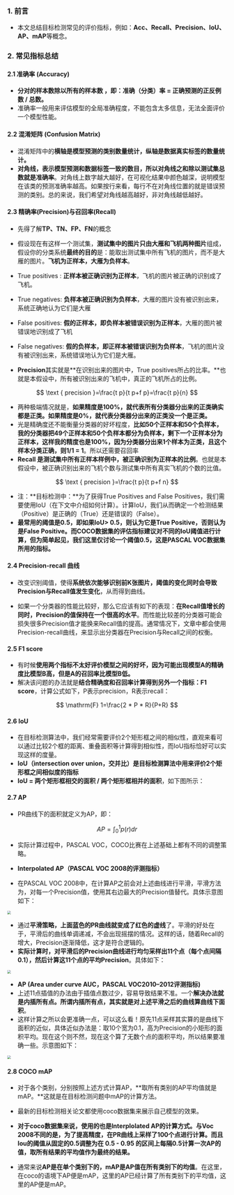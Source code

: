 ### 1. 前言

- 本文总结目标检测常见的评价指标，例如：**Acc、Recall、Precision、IoU、AP、mAP**等概念。

### 2. 常见指标总结

#### 2.1 准确率 (Accuracy)

- **分对的样本数除以所有的样本数 ，即：准确（分类）率 = 正确预测的正反例数 / 总数。**
- 准确率一般用来评估模型的全局准确程度，不能包含太多信息，无法全面评价一个模型性能。

#### 2.2 混淆矩阵 (Confusion Matrix)

- 混淆矩阵中的**横轴是模型预测的类别数量统计，纵轴是数据真实标签的数量统计。**
- **对角线，表示模型预测和数据标签一致的数目，**所以对角线之和除以测试集总数就是**准确率**。对角线上数字越大越好，在可视化结果中颜色越深，说明模型在该类的预测准确率越高。如果按行来看，每行不在对角线位置的就是错误预测的类别。总的来说，我们希望对角线越高越好，非对角线越低越好。

#### 2.3 精确率(Precision)与召回率(Recall)

- 先得了解**TP、TN、FP、FN**的概念
- 假设现在有这样一个测试集，**测试集中的图片只由大雁和飞机两种图片**组成，假设你的分类系统**最终的目的**是：能取出测试集中所有飞机的图片，而不是大雁的图片。**飞机为正样本，大雁为负样本**。

- True positives : **正样本被正确识别为正样本**，飞机的图片被正确的识别成了飞机。 
- True negatives: **负样本被正确识别为负样本**，大雁的图片没有被识别出来，系统正确地认为它们是大雁

- False positives: **假的正样本，即负样本被错误识别为正样本**，大雁的图片被错误地识别成了飞机
- False negatives: **假的负样本，即正样本被错误识别为负样本**，飞机的图片没有被识别出来，系统错误地认为它们是大雁。

- **Precision**其实就是**在识别出来的图片中，True positives所占的比率。**也就是本假设中，所有被识别出来的飞机中，真正的飞机所占的比例。

$$
\text { precision }=\frac{t p}{t p+f p}=\frac{t p}{n}
$$

- 两种极端情况就是，**如果精度是100%，就代表所有分类器分出来的正类确实都是正类。如果精度是0%，就代表分类器分出来的正类没一个是正类。**
- 光是精确度还不能衡量分类器的好坏程度，**比如50个正样本和50个负样本，我的分类器把49个正样本和50个负样本都分为负样本，剩下一个正样本分为正样本，这样我的精度也是100%，因为分类器分出来1个样本为正类，且这个样本分类正确，则1/1 = 1**。所以还需要召回率
- **Recall 是测试集中所有正样本样例中，被正确识别为正样本的比例**。也就是本假设中，被正确识别出来的飞机个数与测试集中所有真实飞机的个数的比值。

$$
\text { precision }=\frac{t p}{t p+f n}
$$

- 注：**目标检测中：**为了获得True Positives and False Positives，我们需要使用IoU（在下文中介绍如何计算）。计算IoU，我们从而确定一个检测结果（Positive）是正确的（True）还是错误的（False）。
- **最常用的阈值是0.5，即如果IoU> 0.5，则认为它是True Positive，否则认为是False Positive。而COCO数据集的评估指标建议对不同的IoU阈值进行计算，但为简单起见，我们这里仅讨论一个阈值0.5，这是PASCAL VOC数据集所用的指标。**

#### 2.4  Precision-recall 曲线

- 改变识别阈值，使得**系统依次能够识别前K张图片，阈值的变化同时会导致Precision与Recall值发生变化**，从而得到曲线。

- 如果一个分类器的性能比较好，那么它应该有如下的表现：**在Recall值增长的同时，Precision的值保持在一个很高的水平**。而性能比较差的分类器可能会损失很多Precision值才能换来Recall值的提高。通常情况下，文章中都会使用Precision-recall曲线，来显示出分类器在Precision与Recall之间的权衡。

#### 2.5 F1 score

- 有时候**使用两个指标不太好评价模型之间的好坏，因为可能出现模型A的精确度比模型B高，但是A的召回率比模型B低。**
- 解决该问题的办法就是**结合精确度和召回率计算得到另外一个指标：F1 score**，计算公式如下，P表示precision，R表示recall：

$$
\mathrm{F} 1=\frac{2 * P * R}{P+R}
$$

#### 2.6 IoU

- 在目标检测算法中，我们经常需要评价2个矩形框之间的相似性，直观来看可以通过比较2个框的距离、重叠面积等计算得到相似性，而IoU指标恰好可以实现这样的度量。
- **IoU（intersection over union，交并比）是目标检测算法中用来评价2个矩形框之间相似度的指标**
- **IoU = 两个矩形框相交的面积 / 两个矩形框相并的面积**，如下图所示：

#### 2.7 AP

- PR曲线下的面积就定义为AP，即：

$$
A P=\int_{0}^{1} p(r) d r
$$

- 实际计算过程中，PASCAL VOC，COCO比赛在上述基础上都有不同的调整策略。
- **Interpolated AP（PASCAL VOC 2008的评测指标）**

- 在PASCAL VOC 2008中，在计算AP之前会对上述曲线进行平滑，平滑方法为，对每一个Precision值，使用其右边最大的Precision值替代。具体示意图如下：

<img src="https://blog-1258986886.cos.ap-beijing.myqcloud.com/500%E9%97%AE/5-1.jpg" style="zoom:50%;" />

- 通过**平滑策略，上面蓝色的PR曲线就变成了红色的虚线**了。平滑的好处在于，平滑后的曲线单调递减，不会出现摇摆的情况。这样的话，随着Recall的增大，Precision逐渐降低，这才是符合逻辑的。
- **实际计算时，对平滑后的Precision曲线进行均匀采样出11个点（每个点间隔0.1），然后计算这11个点的平均Precision**。具体如下：

<img src="https://blog-1258986886.cos.ap-beijing.myqcloud.com/500%E9%97%AE/5-2.jpg" style="zoom:50%;" />

- **AP (Area under curve AUC，PASCAL VOC2010–2012评测指标)**
- 上述11点插值的办法由于插值点数过少，容易导致结果不准。一个**解决办法就是内插所有点。所谓内插所有点，其实就是对上述平滑之后的曲线算曲线下面积**。
- 这样计算之所以会更准确一点，可以这么看！原先11点采样其实算的是曲线下面积的近似，具体近似办法是：取10个宽为0.1，高为Precision的小矩形的面积平均。现在这个则不然，现在这个算了无数个点的面积平均，所以结果要准确一些。示意图如下：

<img src="https://blog-1258986886.cos.ap-beijing.myqcloud.com/500%E9%97%AE/5-3.jpg" style="zoom:50%;" />

#### 2.8 COCO mAP

- 对于各个类别，分别按照上述方式计算AP，**取所有类别的AP平均值就是mAP。**这就是在目标检测问题中mAP的计算方法。
- 最新的目标检测相关论文都使用coco数据集来展示自己模型的效果。
- **对于coco数据集来说，使用的也是Interplolated AP的计算方式。与Voc 2008不同的是，为了提高精度，在PR曲线上采样了100个点进行计算。而且Iou的阈值从固定的0.5调整为在 0.5 - 0.95 的区间上每隔0.5计算一次AP的值，取所有结果的平均值作为最终的结果。**

- 通常来说**AP是在单个类别下的，mAP是AP值在所有类别下的均值**。在这里，在coco的语境下AP便是mAP，这里的AP已经计算了所有类别下的平均值，这里的AP便是mAP。

